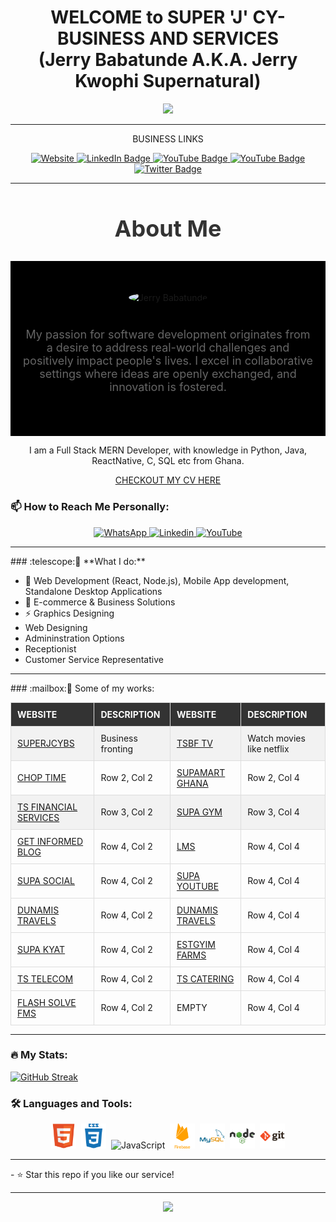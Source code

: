 <h1 align="center">
  WELCOME to SUPER 'J' CY-BUSINESS AND SERVICES <br> (Jerry Babatunde A.K.A. Jerry Kwophi Supernatural)
</h1>

<div align="center">
  <img src="https://res.cloudinary.com/dgwdod9rd/image/upload/v1743112929/super_qudckr.jpg" height="350px" width="auto"/>
</div>

<hr>
<div id="badges" align="center">
<p>BUSINESS LINKS</p>
  <a href="https://superjcybs.com">
<img alt="Website" src="https://img.shields.io/website?url=https%3A%2F%2Fsuperjcybs.com&style=for-the-badge&logoSize=auto">
  </a>
  <a href="https://www.linkedin.com/company/superjcybs1">
    <img src="https://img.shields.io/badge/LinkedIn-blue?style=for-the-badge&logo=linkedin&logoColor=white" alt="LinkedIn Badge"/>
  </a>
  <a href="https://www.youtube.com/channel/UCnYL6e5pYht_mWKlEE7NTLw?sub_confirmation=1">
    <img src="https://img.shields.io/badge/YouTube-red?style=for-the-badge&logo=youtube&logoColor=white" alt="YouTube Badge"/>
  </a>
  <a href="youtube.com/@tsbftv">
    <img src="https://img.shields.io/badge/YouTube-red?style=for-the-badge&logo=youtube&logoColor=white" alt="YouTube Badge"/>
  </a>
  <a href="https://twitter.com/superjcybs">
    <img src="https://img.shields.io/badge/Twitter-blue?style=for-the-badge&logo=twitter&logoColor=white" alt="Twitter Badge"/>
  </a>  
</div>
<hr>
  <h2 style="font-size: 36px; color: #333; text-align: center;">About Me</h2>
<section id="about" style="padding: 50px 20px; background-color: black;">
  <div align="center" style="max-width: 1000px; margin: 0 auto;">
    <img src="https://avatars.githubusercontent.com/u/84977775?v=4"  alt="Jerry Babatunde" style="width: 150px; height: 150px; border-radius: 50%; margin-bottom: 20px;">
  </div>
  <p style="font-size: 18px; color: #666; text-align: center; margin-top: 20px;">
    My passion for software development originates from a desire to address real-world challenges and positively impact people's lives. I excel in collaborative settings where ideas are openly exchanged, and innovation is fostered.
  </p>
</section>

<p align="center">
  I am a Full Stack MERN Developer, with knowledge in Python, Java, ReactNative, C, SQL etc from Ghana.
</p>
<p align="center"><a href="https://cv-jerry.superjcybs.com">CHECKOUT MY CV HERE</a></p>

### :mailbox: How to Reach Me Personally:
<p align="center">
  <a href="https://wa.me/+233247792110?text=Hello+Sir--+I+Need+Help.+I+came+across+your+account+via+github" target="_blank">
    <img alt="WhatsApp" src="https://img.shields.io/badge/Whatsapp-25D366?style=for-the-badge&logo=whatsapp&logoColor=white"/>
  </a>
  <a href="https://www.linkedin.com/in/jerry-kwophi-supernatural-81a26bb5" target="_blank">
    <img alt="Linkedin" src="https://img.shields.io/badge/LinkedIn-blue?style=for-the-badge&logo=linkedin&logoColor=white"/>
  </a>
  <a aria-label="superjcybs" href="[https://youtube.com/@superjcybs](https://www.youtube.com/channel/UCnYL6e5pYht_mWKlEE7NTLw?sub_confirmation=1)" target="_blank">
    <img alt="YouTube" src="https://img.shields.io/youtube/channel/subscribers/UCnYL6e5pYht_mWKlEE7NTLw" />
  </a>
</p>
<hr>
### :telescope:🔹 **What I do:**  
<ul>
  <li>🚀 Web Development (React, Node.js), Mobile App development, Standalone Desktop Applications</li>
  <li>💼 E-commerce & Business Solutions  </li>
  <li>⚡ Graphics Designing  </li>
  <li>Web Designing</li>
  <li>Admininstration Options</li>
  <li>Receptionist</li>
  <li>Customer Service Representative</li>
</ul>
<hr>
### :mailbox:🚀 Some of my works:

<div>
<table style="width:100%; border-collapse: collapse; text-align: left;">
  <thead>
    <tr style="background-color: #333; color: white;">
      <th style="padding: 10px; border: 1px solid #ddd;">WEBSITE</th>
      <th style="padding: 10px; border: 1px solid #ddd;">DESCRIPTION</th>
      <th style="padding: 10px; border: 1px solid #ddd;">WEBSITE</th>
      <th style="padding: 10px; border: 1px solid #ddd;">DESCRIPTION</th>
    </tr>
  </thead>
  <tbody>
    <tr style="background-color: #f2f2f2;">
      <td style="padding: 10px; border: 1px solid #ddd;"><a href="https://superjcybs.com" target="blank">SUPERJCYBS</a></td>
      <td style="padding: 10px; border: 1px solid #ddd;">Business fronting</td>
      <td style="padding: 10px; border: 1px solid #ddd;"><a href="https://tsbftv.superjcybs.com" target="blank">TSBF TV</a></td>
      <td style="padding: 10px; border: 1px solid #ddd;">Watch movies like netflix</td>
    </tr>
    <tr>
      <td style="padding: 10px; border: 1px solid #ddd;"><a href="https://choptime.superjcybs.com" target="blank">CHOP TIME</a></td>
      <td style="padding: 10px; border: 1px solid #ddd;">Row 2, Col 2</td>
      <td style="padding: 10px; border: 1px solid #ddd;"><a href="https://supamartghana.superjcybs.com" target="blank">SUPAMART GHANA</a></td>
      <td style="padding: 10px; border: 1px solid #ddd;">Row 2, Col 4</td>
    </tr>
    <tr style="background-color: #f2f2f2;">
      <td style="padding: 10px; border: 1px solid #ddd;"><a href="https://tsfinservices.superjcybs.com" target="blank">TS FINANCIAL SERVICES</a></td>
      <td style="padding: 10px; border: 1px solid #ddd;">Row 3, Col 2</td>
      <td style="padding: 10px; border: 1px solid #ddd;"><a href="https://supagym.superjcybs.com" target="blank">SUPA GYM</a></td>
      <td style="padding: 10px; border: 1px solid #ddd;">Row 3, Col 4</td>
    </tr>
    <tr>
      <td style="padding: 10px; border: 1px solid #ddd;"><a href="https://superjcybs.com/blog" target="blank">GET INFORMED BLOG</a></td>
      <td style="padding: 10px; border: 1px solid #ddd;">Row 4, Col 2</td>
      <td style="padding: 10px; border: 1px solid #ddd;"><a href="https://cbpti.superjcybs.com" target="blank">LMS</a></td>
      <td style="padding: 10px; border: 1px solid #ddd;">Row 4, Col 4</td>
    </tr>
    <tr>
      <td style="padding: 10px; border: 1px solid #ddd;"><a href="https://supasocial.superjcybs.com" target="blank" target="blank">SUPA SOCIAL</a></td>
      <td style="padding: 10px; border: 1px solid #ddd;">Row 4, Col 2</td>
      <td style="padding: 10px; border: 1px solid #ddd;"><a href="https://supayoutube.superjcybs.com" target="blank">SUPA YOUTUBE</a></td>
      <td style="padding: 10px; border: 1px solid #ddd;">Row 4, Col 4</td>
    </tr>
    <tr>
      <td style="padding: 10px; border: 1px solid #ddd;"><a href="https://dunamistravels.superjcybs.com" target="blank">DUNAMIS TRAVELS</a></td>
      <td style="padding: 10px; border: 1px solid #ddd;">Row 4, Col 2</td>
      <td style="padding: 10px; border: 1px solid #ddd;"><a href="https://dunamistravels.superjcybs.com" target="blank">DUNAMIS TRAVELS</a></td>
      <td style="padding: 10px; border: 1px solid #ddd;">Row 4, Col 4</td>
    </tr>
    <tr>
      <td style="padding: 10px; border: 1px solid #ddd;"><a href="https://supakyat.superjcybs.com" target="blank">SUPA KYAT</a></td>
      <td style="padding: 10px; border: 1px solid #ddd;">Row 4, Col 2</td>
      <td style="padding: 10px; border: 1px solid #ddd;"><a href="https://estgyimfarms.superjcybs.com" target="blank">ESTGYIM FARMS</a></td>
      <td style="padding: 10px; border: 1px solid #ddd;">Row 4, Col 4</td>
    </tr>
    <tr>
      <td style="padding: 10px; border: 1px solid #ddd;"><a href="https://tstelcom.superjcybs.com" target="blank">TS TELECOM</a></td>
      <td style="padding: 10px; border: 1px solid #ddd;">Row 4, Col 2</td>
      <td style="padding: 10px; border: 1px solid #ddd;"><a href="https://tscatering.superjcybs.com" target="blank">TS CATERING</a></td>
      <td style="padding: 10px; border: 1px solid #ddd;">Row 4, Col 4</td>
    </tr>
    <tr>
      <td style="padding: 10px; border: 1px solid #ddd;"><a href="https://flashsolvefms.superjcybs.com" target="blank">FLASH SOLVE FMS</a></td>
      <td style="padding: 10px; border: 1px solid #ddd;">Row 4, Col 2</td>
      <td style="padding: 10px; border: 1px solid #ddd;">EMPTY</a></td>
      <td style="padding: 10px; border: 1px solid #ddd;">Row 4, Col 4</td>
    </tr>
  </tbody>
</table>
 </div>
<hr>

### :fire: My Stats:
[![GitHub Streak](https://streak-stats.demolab.com?user=superjcybs&theme=dark&border_radius=6.5&card_width=600)](https://git.io/streak-stats)

### :hammer_and_wrench: Languages and Tools:
<div align="center">
  <img src="https://github.com/devicons/devicon/blob/master/icons/html5/html5-original.svg" title="HTML5" alt="HTML" width="40" height="40"/>&nbsp;
  <img src="https://github.com/devicons/devicon/blob/master/icons/css3/css3-plain-wordmark.svg" title="CSS3" alt="CSS" width="40" height="40"/>&nbsp;
  <img src="https://img.shields.io/badge/Javascript-363303?style=for-the-badge&logo=javascript&logoColor=c6c631" title="JavaScript" alt="JavaScript"/>&nbsp;
  <img src="https://github.com/devicons/devicon/blob/master/icons/firebase/firebase-plain-wordmark.svg" title="Firebase" alt="Firebase" width="40" height="40"/>&nbsp;
  <img src="https://github.com/devicons/devicon/blob/master/icons/mysql/mysql-original-wordmark.svg" title="MySQL" alt="MySQL" width="40" height="40"/>&nbsp;
  <img src="https://github.com/devicons/devicon/blob/master/icons/nodejs/nodejs-original-wordmark.svg" title="NodeJS" alt="NodeJS" width="40" height="40"/>&nbsp;
  <img src="https://github.com/devicons/devicon/blob/master/icons/git/git-original-wordmark.svg" title="Git" alt="Git" width="40" height="40"/>
</div>

<hr>
- ⭐ Star this repo if you like our service!
<hr>
<div align="center">
  <img src="https://res.cloudinary.com/dgwdod9rd/image/upload/v1743109284/h-logo_large_ww_cfvzxh.png" height="350px" width="auto"/>
</div>

